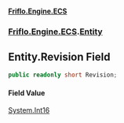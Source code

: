 #### [Friflo.Engine.ECS](index.md 'index')
### [Friflo.Engine.ECS](Friflo.Engine.ECS.md 'Friflo.Engine.ECS').[Entity](Entity.md 'Friflo.Engine.ECS.Entity')

## Entity.Revision Field

```csharp
public readonly short Revision;
```

#### Field Value
[System.Int16](https://docs.microsoft.com/en-us/dotnet/api/System.Int16 'System.Int16')